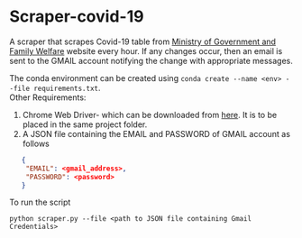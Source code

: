 # Scraper-covid-19
A scraper that scrapes Covid-19 table from [Ministry of Government and Family Welfare](https://www.mohfw.gov.in/) website every hour. If any changes occur, then an email is sent to the GMAIL account notifying the change with appropriate messages.  

The conda environment can be created using ```conda create --name <env> --file requirements.txt```.\
Other Requirements:
1. Chrome Web Driver- which can be downloaded from [here](https://chromedriver.chromium.org/downloads). It is to be placed in the same project folder.
2. A JSON file containing the EMAIL and PASSWORD of GMAIL account as follows
```json
   {
    "EMAIL": <gmail_address>,
    "PASSWORD": <password>
   }
```
To run the script
```
python scraper.py --file <path to JSON file containing Gmail Credentials>
```
